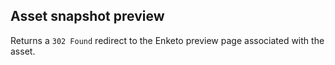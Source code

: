 ## Asset snapshot preview

Returns a `302 Found` redirect to the Enketo preview page associated with the asset.
